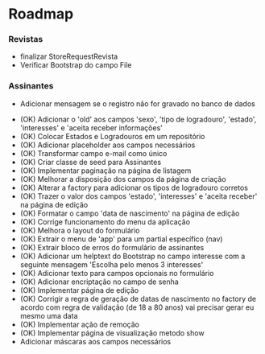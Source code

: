 # Roadmap
### Revistas
* finalizar StoreRequestRevista
* Verificar Bootstrap do campo File

### Assinantes
* Adicionar mensagem se o registro não for gravado no banco de dados
>

* (OK) Adicionar o 'old' aos campos 'sexo', 'tipo de logradouro', 'estado', 'interesses' e 'aceita receber informações'
* (OK) Colocar Estados e Logradouros em um repositório
* (OK) Adicionar placeholder aos campos necessários
* (OK) Transformar campo e-mail como único
* (OK) Criar classe de seed para Assinantes
* (OK) Implementar paginação na página de listagem
* (OK) Melhorar a disposição dos campos da página de criação
* (OK) Alterar a factory para adicionar os tipos de logradouro corretos
* (OK) Trazer o valor dos campos 'estado', 'interesses' e 'aceita receber' na página de edição
* (OK) Formatar o campo 'data de nascimento' na página de edição
* (OK) Corrige funcionamento do menu da aplicação
* (OK) Melhora o layout do formulário
* (OK) Extrair o menu de 'app' para um partial específico (nav)
* (OK) Extrair bloco de erros do formulário de assinantes 
* (OK) Adicionar um helptext do Bootstrap no campo interesse com a seguinte mensagem 'Escolha pelo menos 3 interesses'
* (OK) Adicionar texto para campos opcionais no formulário
* (OK) Adicionar encriptação no campo de senha
* (OK) Implementar página de edição
* (OK) Corrigir a regra de geração de datas de nascimento no factory de acordo com regra de validação (de 18 a 80 anos) vai precisar gerar eu mesmo uma data 
* (OK) Implementar ação de remoção
* (OK) Implementar página de visualização metodo show
* Adicionar máscaras aos campos necessários
